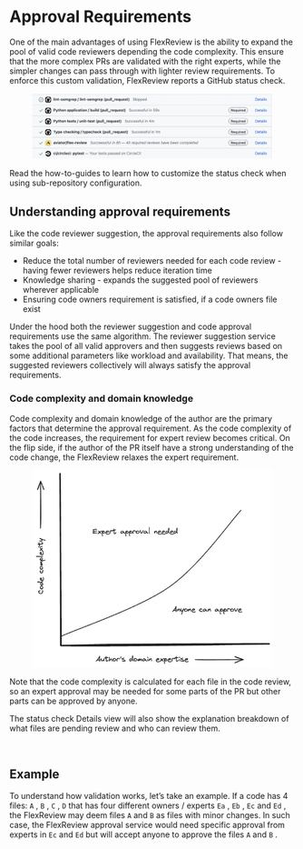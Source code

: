 # Approval Requirements

One of the main advantages of using FlexReview is the ability to expand the pool of valid code reviewers depending the code complexity. This ensure that the more complex PRs are validated with the right experts, while the simpler changes can pass through with lighter review requirements. To enforce this custom validation, FlexReview reports a GitHub status check.

<figure><img src="../../.gitbook/assets/Screen Shot 2023-11-14 at 2.59.54 PM (1).png" alt=""><figcaption></figcaption></figure>

Read the how-to-guides to learn how to customize the status check when using sub-repository configuration.

## Understanding approval requirements

Like the code reviewer suggestion, the approval requirements also follow similar goals:

* Reduce the total number of reviewers needed for each code review - having fewer reviewers helps reduce iteration time
* Knowledge sharing - expands the suggested pool of reviewers wherever applicable
* Ensuring code owners requirement is satisfied, if a code owners file exist

Under the hood both the reviewer suggestion and code approval requirements use the same algorithm. The reviewer suggestion service takes the pool of all valid approvers and then suggests reviews based on some additional parameters like workload and availability. That means, the suggested reviewers collectively will always satisfy the approval requirements.

### Code complexity and domain knowledge

Code complexity and domain knowledge of the author are the primary factors that determine the approval requirement. As the code complexity of the code increases, the requirement for expert review becomes critical. On the flip side, if the author of the PR itself have a strong understanding of the code change, the FlexReview relaxes the expert requirement.

<figure><img src="../../.gitbook/assets/code-approval (1).png" alt=""><figcaption></figcaption></figure>

Note that the code complexity is calculated for each file in the code review, so an expert approval may be needed for some parts of the PR but other parts can be approved by anyone.

The status check Details view will also show the explanation breakdown of what files are pending review and who can review them.

<figure><img src="../../.gitbook/assets/Screenshot 2024-02-05 at 1.44.21 PM.png" alt=""><figcaption></figcaption></figure>

## Example

To understand how validation works, let’s take an example. If a code has 4 files: `A` , `B` , `C` , `D` that has four different owners / experts `Ea` , `Eb` , `Ec` and `Ed` , the FlexReview may deem files `A` and `B` as files with minor changes. In such case, the FlexReview approval service would need specific approval from experts in `Ec` and `Ed` but will accept anyone to approve the files `A` and `B` .
